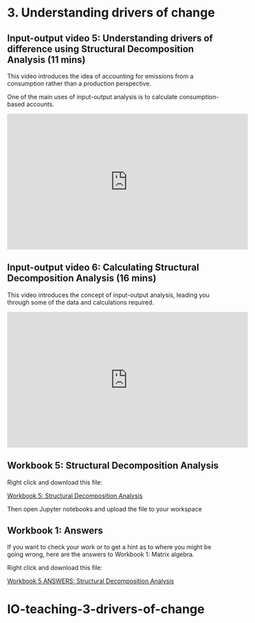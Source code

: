 # 3. Understanding drivers of change

## Input-output video 5: Understanding drivers of difference using Structural Decomposition Analysis (11 mins)

This video introduces the idea of accounting for emissions from a consumption rather than a production perspective.

One of the main uses of input-output analysis is to calculate consumption-based accounts.

<iframe width="560" height="315" src="https://www.youtube.com/embed/0QBXiVvaEcs?si=pqmp1xmPfGpHBqWo" title="YouTube video player" frameborder="0" allow="accelerometer; autoplay; clipboard-write; encrypted-media; gyroscope; picture-in-picture; web-share" allowfullscreen></iframe>

## Input-output video 6: Calculating Structural Decomposition Analysis (16 mins)

This video introduces the concept of input-output analysis, leading you through some of the data and calculations required.

<iframe width="560" height="315" src="https://www.youtube.com/embed/JxwW8ONo33E?si=-jp-Lst1wgEKag07" title="YouTube video player" frameborder="0" allow="accelerometer; autoplay; clipboard-write; encrypted-media; gyroscope; picture-in-picture; web-share" allowfullscreen></iframe>

## Workbook 5: Structural Decomposition Analysis

Right click and download this file:

<a href="https://dataverse.harvard.edu/api/access/datafile/8079352" download>
  Workbook 5: Structural Decomposition Analysis
</a>

Then open Jupyter notebooks and upload the file to your workspace

## Workbook 1: Answers

If you want to check your work or to get a hint as to where you might be going wrong, here are the answers to Workbook 1: Matrix algebra.

Right click and download this file:

<a href="https://dataverse.harvard.edu/api/access/datafile/8079359" download>
  Workbook 5 ANSWERS: Structural Decomposition Analysis
</a>

# IO-teaching-3-drivers-of-change
